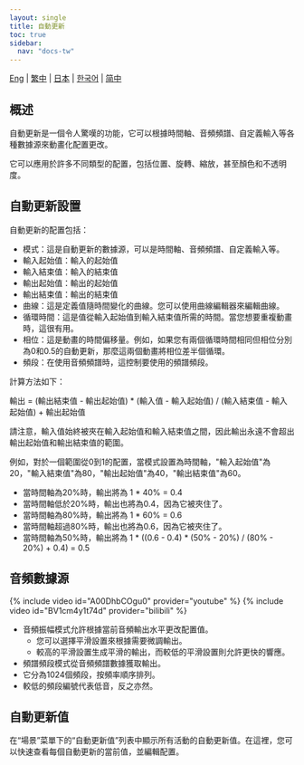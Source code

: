 ```yaml
---
layout: single
title: 自動更新
toc: true
sidebar:
  nav: "docs-tw"
---
```

[Eng](/dancexr/features/autoupdate) | [繁中](/tw/dancexr/features/autoupdate) | [日本](/jp/dancexr/features/autoupdate) | [한국어](/kr/dancexr/features/autoupdate) | [简中](/zh/dancexr/features/autoupdate)


## 概述
自動更新是一個令人驚嘆的功能，它可以根據時間軸、音頻頻譜、自定義輸入等各種數據源來動畫化配置更改。

它可以應用於許多不同類型的配置，包括位置、旋轉、縮放，甚至顏色和不透明度。

## 自動更新設置
自動更新的配置包括：
* 模式：這是自動更新的數據源，可以是時間軸、音頻頻譜、自定義輸入等。
* 輸入起始值：輸入的起始值
* 輸入結束值：輸入的結束值
* 輸出起始值：輸出的起始值
* 輸出結束值：輸出的結束值
* 曲線：這是定義值隨時間變化的曲線。您可以使用曲線編輯器來編輯曲線。
* 循環時間：這是值從輸入起始值到輸入結束值所需的時間。當您想要重複動畫時，這很有用。
* 相位：這是動畫的時間偏移量。例如，如果您有兩個循環時間相同但相位分別為0和0.5的自動更新，那麼這兩個動畫將相位差半個循環。
* 頻段：在使用音頻頻譜時，這控制要使用的頻譜頻段。

計算方法如下：

輸出 = (輸出結束值 - 輸出起始值) * (輸入值 - 輸入起始值) / (輸入結束值 - 輸入起始值) + 輸出起始值

請注意，輸入值始終被夾在輸入起始值和輸入結束值之間，因此輸出永遠不會超出輸出起始值和輸出結束值的範圍。

例如，對於一個範圍從0到1的配置，當模式設置為時間軸，"輸入起始值"為20，"輸入結束值"為80，"輸出起始值"為40，"輸出結束值"為60。
* 當時間軸為20%時，輸出將為 1 * 40% = 0.4
* 當時間軸低於20%時，輸出也將為0.4，因為它被夾住了。
* 當時間軸為80%時，輸出將為 1 * 60% = 0.6
* 當時間軸超過80%時，輸出也將為0.6，因為它被夾住了。
* 當時間軸為50%時，輸出將為 1 * ((0.6 - 0.4) * (50% - 20%) / (80% - 20%) + 0.4) = 0.5

## 音頻數據源
{% include video id="A00DhbCOgu0" provider="youtube" %}
{% include video id="BV1cm4y1t74d" provider="bilibili" %}

* 音頻振幅模式允許根據當前音頻輸出水平更改配置值。
    * 您可以選擇平滑設置來根據需要微調輸出。
    * 較高的平滑設置生成平滑的輸出，而較低的平滑設置則允許更快的響應。
* 頻譜頻段模式從音頻頻譜數據獲取輸出。
* 它分為1024個頻段，按頻率順序排列。
* 較低的頻段編號代表低音，反之亦然。

## 自動更新值
在“場景”菜單下的“自動更新值”列表中顯示所有活動的自動更新值。在這裡，您可以快速查看每個自動更新的當前值，並編輯配置。
